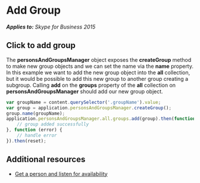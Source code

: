 
# Add Group


 _**Applies to:** Skype for Business 2015_

## Click to add group

The **personsAndGroupsManager** object exposes the **createGroup** method to make new group objects and we can set the name via the **name** property.  In this example we want to add the new group object into the **all** collection, but it would be possible to add this new group to another group creating a subgroup.  Calling **add** on the **groups** property of the **all** collection on **personsAndGroupsManager** should add our new group object.

```js
var groupName = content.querySelector('.groupName').value;
var group = application.personsAndGroupsManager.createGroup();
group.name(groupName);
application.personsAndGroupsManager.all.groups.add(group).then(function () {
    // group added successfully
}, function (error) {
    // handle error
}).then(reset);
```

## Additional resources

- <a href="https://msdnstage.redmond.corp.microsoft.com/en-us/skype/websdk/docs/ListenForAvailability?branch=ajkher/project-shakespeare" target="">Get a person and listen for availability</a>


